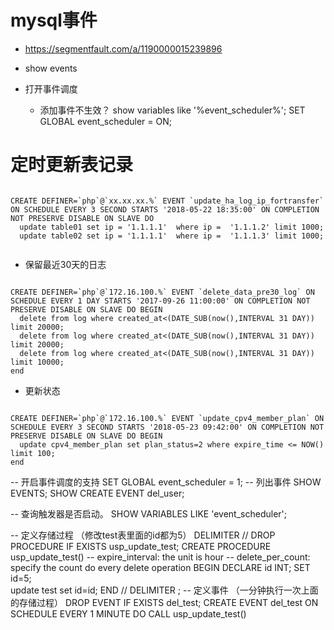 # mysql事件
* https://segmentfault.com/a/1190000015239896

* show events

* 打开事件调度
    * 添加事件不生效？
show variables like '%event_scheduler%';
SET GLOBAL event_scheduler = ON;


# 定时更新表记录
```mysql

CREATE DEFINER=`php`@`xx.xx.xx.%` EVENT `update_ha_log_ip_fortransfer` ON SCHEDULE EVERY 3 SECOND STARTS '2018-05-22 18:35:00' ON COMPLETION NOT PRESERVE DISABLE ON SLAVE DO 
  update table01 set ip = '1.1.1.1'  where ip =  '1.1.1.2' limit 1000;
  update table02 set ip = '1.1.1.1'  where ip =  '1.1.1.3' limit 1000;


```

* 保留最近30天的日志
```mysql

CREATE DEFINER=`php`@`172.16.100.%` EVENT `delete_data_pre30_log` ON SCHEDULE EVERY 1 DAY STARTS '2017-09-26 11:00:00' ON COMPLETION NOT PRESERVE DISABLE ON SLAVE DO BEGIN
  delete from log where created_at<(DATE_SUB(now(),INTERVAL 31 DAY)) limit 20000;
  delete from log where created_at<(DATE_SUB(now(),INTERVAL 31 DAY)) limit 20000;
  delete from log where created_at<(DATE_SUB(now(),INTERVAL 31 DAY)) limit 10000;
end

```

* 更新状态
```mysql

CREATE DEFINER=`php`@`172.16.100.%` EVENT `update_cpv4_member_plan` ON SCHEDULE EVERY 3 SECOND STARTS '2018-05-23 09:42:00' ON COMPLETION NOT PRESERVE DISABLE ON SLAVE DO BEGIN
  update cpv4_member_plan set plan_status=2 where expire_time <= NOW() limit 100;
end

```


-- 开启事件调度的支持
SET GLOBAL event_scheduler = 1;
-- 列出事件
SHOW EVENTS;
SHOW CREATE EVENT del_user;
  
-- 查询触发器是否启动。
SHOW VARIABLES LIKE 'event_scheduler'; 

-- 定义存储过程  （修改test表里面的id都为5）
DELIMITER //
DROP PROCEDURE IF EXISTS usp_update_test;
CREATE PROCEDURE usp_update_test()
-- expire_interval: the unit is hour
-- delete_per_count: specify the count do every delete operation
BEGIN
    DECLARE id INT;
		SET id=5;   
		update test set id=id;
END //
DELIMITER ;
-- 定义事件  （一分钟执行一次上面的存储过程）
DROP EVENT IF EXISTS del_test;
CREATE EVENT del_test
ON SCHEDULE EVERY 1 MINUTE
DO
CALL usp_update_test()